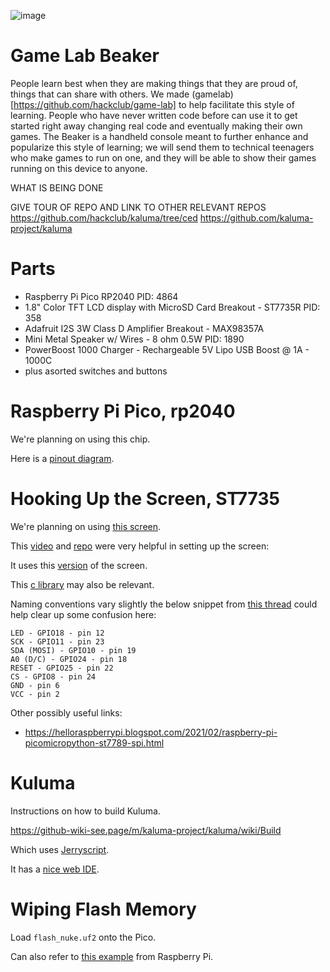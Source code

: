 ![image](https://user-images.githubusercontent.com/27078897/164332709-5167cbc6-32a4-49e7-8eef-5b4c7a7e7dd5.png)

# Game Lab Beaker
People learn best when they are making things that they are proud of, things that can share with others. We made (gamelab)[https://github.com/hackclub/game-lab] to help facilitate this style of learning. People who have never written code before can use it to get started right away changing real code and eventually making their own games. The Beaker is a handheld console meant to further enhance and popularize this style of learning; we will send them to technical teenagers who make games to run on one, and they will be able to show their games running on this device to anyone.

WHAT IS BEING DONE

GIVE TOUR OF REPO AND LINK TO OTHER RELEVANT REPOS
https://github.com/hackclub/kaluma/tree/ced
https://github.com/kaluma-project/kaluma

# Parts

- Raspberry Pi Pico RP2040 PID: 4864
- 1.8" Color TFT LCD display with MicroSD Card Breakout - ST7735R PID: 358
- Adafruit I2S 3W Class D Amplifier Breakout - MAX98357A
- Mini Metal Speaker w/ Wires - 8 ohm 0.5W PID: 1890
- PowerBoost 1000 Charger - Rechargeable 5V Lipo USB Boost @ 1A - 1000C
- plus asorted switches and buttons

# Raspberry Pi Pico, rp2040

We're planning on using this chip.

Here is a [pinout diagram](https://datasheets.raspberrypi.com/pico/Pico-R3-A4-Pinout.pdf).

# Hooking Up the Screen, ST7735

We're planning on using [this screen](https://learn.adafruit.com/1-8-tft-display/breakout-pinouts).

This [video](https://www.youtube.com/watch?v=9rDXPcwuXLA) and [repo](https://github.com/stechiez/raspberrypi-pico) were very helpful in setting up the screen:

It uses this [version](https://www.banggood.in/1_44-Inch-TFT-SPI-Serial-Port-LCD-Module-Colorful-Screen-Display-Module-LCD-Screen-ST7735-Drive-p-1903603.html?warehouse=CN&ID=0&p=09122211383184201706&custlinkid=1784032&cur_warehouse=CN) of the screen. 

This [c library](https://github.com/bablokb/pico-st7735) may also be relevant.

Naming conventions vary slightly the below snippet from [this thread](https://forums.raspberrypi.com/viewtopic.php?t=212810) could help clear up some confusion here:

```
LED - GPIO18 - pin 12
SCK - GPIO11 - pin 23
SDA (MOSI) - GPIO10 - pin 19
A0 (D/C) - GPIO24 - pin 18
RESET - GPIO25 - pin 22
CS - GPIO8 - pin 24
GND - pin 6
VCC - pin 2
```

Other possibly useful links:

- https://helloraspberrypi.blogspot.com/2021/02/raspberry-pi-picomicropython-st7789-spi.html

# Kuluma

Instructions on how to build Kuluma.

https://github-wiki-see.page/m/kaluma-project/kaluma/wiki/Build

Which uses [Jerryscript](https://jerryscript.net/).

It has a [nice web IDE](https://kalumajs.org/ide/).

# Wiping Flash Memory

Load `flash_nuke.uf2` onto the Pico.

Can also refer to [this example](https://github.com/raspberrypi/pico-examples/blob/master/flash/nuke/nuke.c) from Raspberry Pi.



